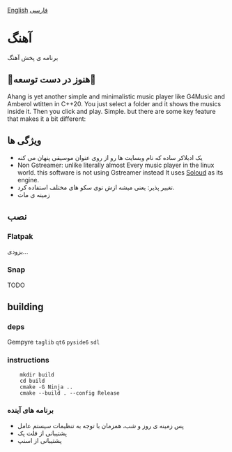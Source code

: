[English](README.md) [فارسی](README.persian.md)

# آهنگ
برنامه ی پخش آهنگ

## 🚧هنوز در دست توسعه🚧

Ahang is yet another simple and minimalistic music player like G4Music and Amberol wtitten in C++20. You just select a folder and it shows the musics inside it. Then you click and play. Simple. but there are some key feature that makes it a bit different:

## ویژگی ها
- یک ادبلاکر ساده که نام وبسایت ها رو از روی عنوان موسیقی پنهان می کنه
- Non Gstreamer: unlike literally almost Every music player in the linux world. this software is not using Gstreamer instead It uses [Soloud](solhsa.com) as its engine.
- تغییر پذیر: یعنی میشه ازش توی سکو های مختلف استفاده کرد.
- زمینه ی مات

## نصب
### Flatpak
بزودی...
### Snap
TODO

## building

### deps
Gempyre `taglib` `qt6` `pyside6` `sdl`

### instructions
```
    mkdir build
    cd build
    cmake -G Ninja ..
    cmake --build . --config Release
```
### برنامه های آینده
- پس زمینه ی روز و شب، همزمان با توجه به تنظیمات سیستم عامل
- پشتیبانی از فلت پک
- پشتیبانی از اسنپ
